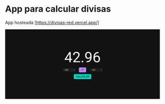 # App para calcular divisas

App hosteada [https://divisas-red.vercel.app/]

![App preview](https://github.com/felipedobrinin/valor-dolar/blob/main/app_preview.png)
